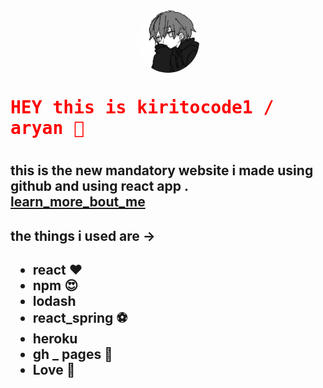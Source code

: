 <div style="width:full; display:flex; justify-content:center; ">
<img src="https://github.com/kiritocode1/kiritocode1.github.io/blob/main/public/kirito..png" style="width:100px; border-radius:50px; height:100px;">
</div>


<h1 style="font-family:Consolas,monaco,monospace; color:red;">HEY this is kiritocode1 / aryan 👹<h1>


## this is the new  mandatory website i made using github and using react app . [learn_more_bout_me](https://github.com/kiritocode1) 
<!--! to learn more on how i deployed this go and watch -> https://www.youtube.com/watch?v=F8s4Ng-re0E -->

<h2>the things i used are -><h2>

- react ❤️
- npm 😍
- lodash 
- react_spring ⚽
- heroku
- gh _ pages 🚀
- Love 🖤

